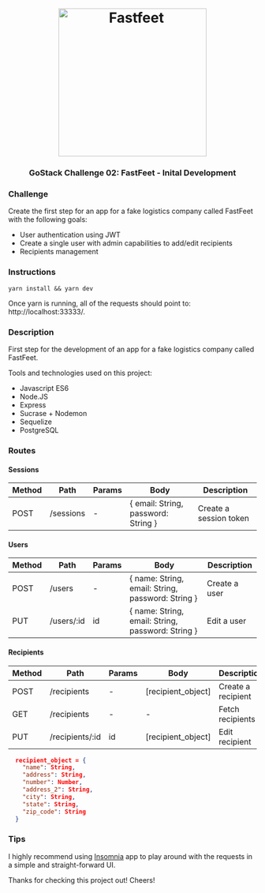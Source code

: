 <h1 align="center">
  <img alt="Fastfeet" title="Fastfeet" src="https://github.com/Rocketseat/bootcamp-gostack-desafio-02/raw/master/.github/logo.png" width="300px" />
</h1>

<h3 align="center">
  GoStack Challenge 02: FastFeet - Inital Development
</h3>

### Challenge

Create the first step for an app for a fake logistics company called FastFeet with the following goals:

- User authentication using JWT
- Create a single user with admin capabilities to add/edit recipients
- Recipients management

### Instructions ###
```
yarn install && yarn dev
```
Once yarn is running, all of the requests should point to: http://localhost:33333/.

### Description ###
First step for the development of an app for a fake logistics company called FastFeet.

Tools and technologies used on this project:

- Javascript ES6
- Node.JS
- Express
- Sucrase + Nodemon
- Sequelize
- PostgreSQL

### Routes ###
#### Sessions ####
| Method | Path | Params | Body | Description |
| ------ | ------ | ------ | ------ | ------ |
| POST | /sessions | - | { email: String, password: String } | Create a session token |

#### Users ####
| Method | Path | Params | Body | Description |
| ------ | ------ | ------ | ------ | ------ |
| POST | /users | - | { name: String, email: String, password: String } | Create a user |
| PUT | /users/:id | id | { name: String, email: String, password: String } | Edit a user |

#### Recipients ####
| Method | Path | Params | Body | Description |
| ------ | ------ | ------ | ------ | ------ |
| POST | /recipients | - | [recipient_object] | Create a recipient |
| GET | /recipients | - | - | Fetch recipients |
| PUT | /recipients/:id | id | [recipient_object] | Edit recipient |

```json
  recipient_object = {
    "name": String,
    "address": String,
    "number": Number,
    "address_2": String,
    "city": String,
    "state": String,
    "zip_code": String
  }
```

### Tips ###
I highly recommend using [Insomnia](https://insomnia.rest/) app to play around with the requests in a simple and straight-forward UI.

Thanks for checking this project out! Cheers!

